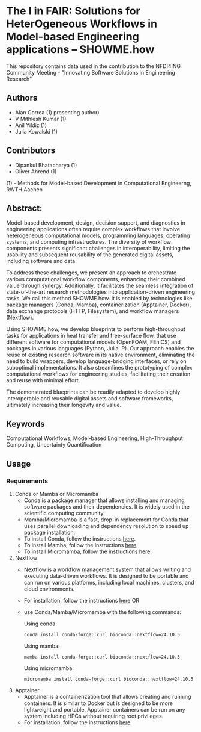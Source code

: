 # The I in FAIR: Solutions for HeterOgeneous Workflows in Model-based Engineering applications – SHOWME.how
This repository contains data used in the contribution to the NFDI4ING Community Meeting - "Innovating Software Solutions in Engineering Research"

## Authors
- Alan Correa (1) presenting author)
- V Mithlesh Kumar (1)
- Anil Yildiz (1)
- Julia Kowalski (1)

## Contributors
- Dipankul Bhatacharya (1)
- Oliver Ahrend (1)

(1) - Methods for Model-based Development in Computational Engineerng, RWTH Aachen


## Abstract:

Model-based development, design, decision support, and diagnostics in engineering applications often require complex workflows that involve heterogeneous computational models, programming languages, operating systems, and computing infrastructures. The diversity of workflow components presents significant challenges in interoperability, limiting the usability and subsequent reusability of the generated digital assets, including software and data.

To address these challenges, we present an approach to orchestrate various computational workflow components, enhancing their combined value through synergy. Additionally, it facilitates the seamless integration of state-of-the-art research methodologies into application-driven engineering tasks. We call this method SHOWME.how. It is enabled by technologies like package managers (Conda, Mamba), containerization (Apptainer, Docker), data exchange protocols (HTTP, Filesystem), and workflow managers (Nextflow).

Using SHOWME.how, we develop blueprints to perform high-throughput tasks for applications in heat transfer and free-surface flow, that use different software for computational models (OpenFOAM, FEniCS) and packages in various languages (Python, Julia, R). Our approach enables the reuse of existing research software in its native environment, eliminating the need to build wrappers, develop language-bridging interfaces, or rely on suboptimal implementations. It also streamlines the prototyping of complex computational workflows for engineering studies,  facilitating their creation and reuse with minimal effort.

The demonstrated blueprints can be readily adapted to develop highly interoperable and reusable digital assets and software frameworks, ultimately increasing their longevity and value.

## Keywords
Computational Workflows, Model-based Engineering, High-Throughput Computing, Uncertainty Quantification




## Usage

### Requirements

1. Conda or Mamba or Micromamba
    - Conda is a package manager that allows installing and managing software packages and their dependencies. It is widely used in the scientific computing community.
    - Mamba/Micromamba is a fast, drop-in replacement for Conda that uses parallel downloading and dependency resolution to speed up package installation.
    - To install Conda, follow the instructions [here](https://docs.conda.io/projects/conda/en/latest/user-guide/install/index.html).
    - To install Mamba, follow the instructions [here](https://github.com/conda-forge/miniforge#install).
    - To install Micromamba, follow the instructions [here](https://mamba.readthedocs.io/en/latest/installation/micromamba-installation.html#automatic-install).
2. Nextflow 
    - Nextflow is a workflow management system that allows writing and executing   data-driven workflows. It is designed to be portable and can run on various platforms, including local machines, clusters, and cloud environments. 
    - For installation, follow the instructions [here](https://www.nextflow.io/docs/latest/getstarted.html#installation) OR
    - use Conda/Mamba/Micromamba with the following commands:
  
        Using conda:  
        ```
        conda install conda-forge::curl bioconda::nextflow=24.10.5
        ```
        Using mamba:  
        ```
        mamba install conda-forge::curl bioconda::nextflow=24.10.5
        ```
        Using micromamba:  
        ```
        micromamba install conda-forge::curl bioconda::nextflow=24.10.5
        ```
3. Apptainer
    - Apptainer is a containerization tool that allows creating and running containers. It is similar to Docker but is designed to be more lightweight and portable. Apptainer containers can be run on any system including HPCs without requiring root privileges.
    - For installation, follow the instructions [here](https://apptainer.org/docs/admin/latest/installation.html#installing-apptainer) 
